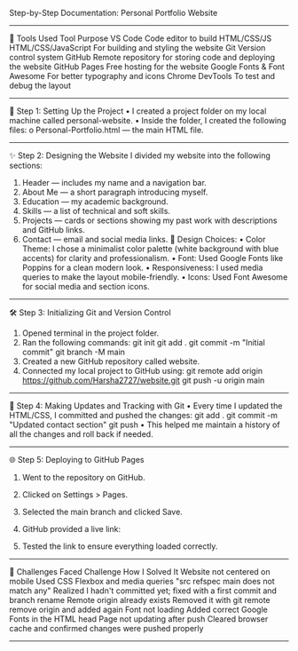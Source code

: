 Step-by-Step Documentation: Personal Portfolio Website
________________________________________
🔧 Tools Used
Tool	Purpose
VS Code	Code editor to build HTML/CSS/JS
HTML/CSS/JavaScript	For building and styling the website
Git	Version control system
GitHub	Remote repository for storing code and deploying the website
GitHub Pages	Free hosting for the website
Google Fonts & Font Awesome	For better typography and icons
Chrome DevTools	To test and debug the layout
________________________________________
🚀 Step 1: Setting Up the Project
•	I created a project folder on my local machine called personal-website.
•	Inside the folder, I created the following files:
o	Personal-Portfolio.html — the main HTML file.
________________________________________
✨ Step 2: Designing the Website
I divided my website into the following sections:
1.	Header — includes my name and a navigation bar.
2.	About Me — a short paragraph introducing myself.
3.	Education — my academic background.
4.	Skills — a list of technical and soft skills.
5.	Projects — cards or sections showing my past work with descriptions and GitHub links.
6.	Contact — email and social media links.
🎨 Design Choices:
•	Color Theme: I chose a minimalist color palette (white background with blue accents) for clarity and professionalism.
•	Font: Used Google Fonts like Poppins for a clean modern look.
•	Responsiveness: I used media queries to make the layout mobile-friendly.
•	Icons: Used Font Awesome for social media and section icons.
________________________________________
🛠 Step 3: Initializing Git and Version Control
1.	Opened terminal in the project folder.
2.	Ran the following commands:
git init
git add .
git commit -m "Initial commit"
git branch -M main
3.	Created a new GitHub repository called website.
4.	Connected my local project to GitHub using:
git remote add origin https://github.com/Harsha2727/website.git
git push -u origin main
________________________________________
🔁 Step 4: Making Updates and Tracking with Git
•	Every time I updated the HTML/CSS, I committed and pushed the changes:
git add .
git commit -m "Updated contact section"
git push
•	This helped me maintain a history of all the changes and roll back if needed.
________________________________________
🌐 Step 5: Deploying to GitHub Pages
1.	Went to the repository on GitHub.
2.	Clicked on Settings > Pages.
3.	Selected the main branch and clicked Save.
4.	GitHub provided a live link:

5.	Tested the link to ensure everything loaded correctly.
________________________________________
🧩 Challenges Faced
Challenge	How I Solved It
Website not centered on mobile	Used CSS Flexbox and media queries
"src refspec main does not match any"	Realized I hadn't committed yet; fixed with a first commit and branch rename
Remote origin already exists	Removed it with git remote remove origin and added again
Font not loading	Added correct Google Fonts <link> in the HTML head
Page not updating after push	Cleared browser cache and confirmed changes were pushed properly
________________________________________


